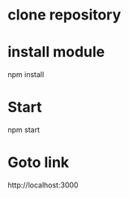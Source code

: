 # clone repository 

# install module
npm install 

# Start
npm start

# Goto link
http://localhost:3000